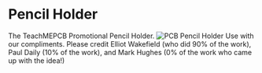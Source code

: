 # Pencil Holder
The TeachMEPCB Promotional Pencil Holder.
![PCB Pencil Holder](https://github.com/TeachMePCB/PencilHolder/images/PensinHoles.png)
Use with our compliments.  Please credit Elliot Wakefield (who did 90% of the work), Paul Daily (10% of the work), and Mark Hughes (0% of the work who came up with the idea!)
